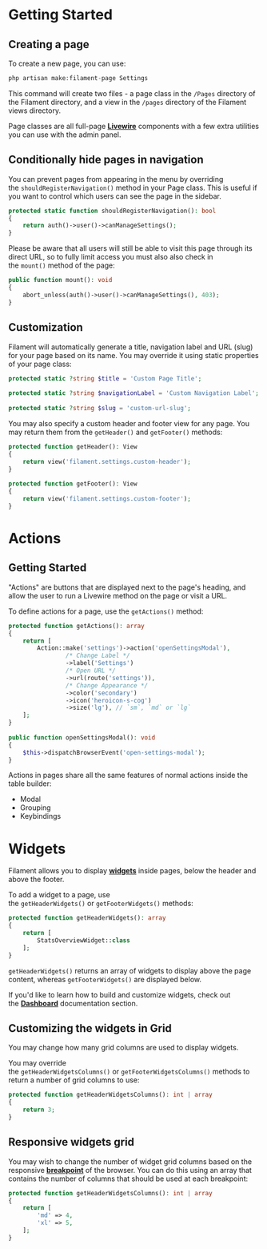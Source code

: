 # Getting Started

## Creating a page

To create a new page, you can use:

```php
php artisan make:filament-page Settings
```

This command will create two files - a page class in the `/Pages` directory of the Filament directory, and a view in the `/pages` directory of the Filament views directory.

Page classes are all full-page **[Livewire](https://laravel-livewire.com/)** components with a few extra utilities you can use with the admin panel.

## Conditionally hide pages in navigation

You can prevent pages from appearing in the menu by overriding the `shouldRegisterNavigation()` method in your Page class. This is useful if you want to control which users can see the page in the sidebar.

```php
protected static function shouldRegisterNavigation(): bool
{
    return auth()->user()->canManageSettings();
}
```

Please be aware that all users will still be able to visit this page through its direct URL, so to fully limit access you must also also check in the `mount()` method of the page:

```php
public function mount(): void
{
    abort_unless(auth()->user()->canManageSettings(), 403);
}
```

## Customization

Filament will automatically generate a title, navigation label and URL (slug) for your page based on its name. You may override it using static properties of your page class:

```php
protected static ?string $title = 'Custom Page Title';
 
protected static ?string $navigationLabel = 'Custom Navigation Label';
 
protected static ?string $slug = 'custom-url-slug';
```

You may also specify a custom header and footer view for any page. You may return them from the `getHeader()` and `getFooter()` methods:

```php
protected function getHeader(): View
{
    return view('filament.settings.custom-header');
}
 
protected function getFooter(): View
{
    return view('filament.settings.custom-footer');
}
```

# Actions

## Getting Started

"Actions" are buttons that are displayed next to the page's heading, and allow the user to run a Livewire method on the page or visit a URL.

To define actions for a page, use the `getActions()` method:

```php
protected function getActions(): array
{
    return [
        Action::make('settings')->action('openSettingsModal'),
				/* Change Label */
				->label('Settings')
				/* Open URL */
				->url(route('settings')),
				/* Change Appearance */
				->color('secondary')
				->icon('heroicon-s-cog')
				->size('lg'), // `sm`, `md` or `lg`
    ];
}
 
public function openSettingsModal(): void
{
    $this->dispatchBrowserEvent('open-settings-modal');
}
```

Actions in pages share all the same features of normal actions inside the table builder:

- Modal
- Grouping
- Keybindings

# Widgets

Filament allows you to display **[widgets](https://filamentphp.com/docs/2.x/admin/dashboard)** inside pages, below the header and above the footer.

To add a widget to a page, use the `getHeaderWidgets()` or `getFooterWidgets()` methods:

```php
protected function getHeaderWidgets(): array
{
    return [
        StatsOverviewWidget::class
    ];
}
```

`getHeaderWidgets()` returns an array of widgets to display above the page content, whereas `getFooterWidgets()` are displayed below.

If you'd like to learn how to build and customize widgets, check out the **[Dashboard](https://filamentphp.com/docs/2.x/admin/dashboard)** documentation section.

## Customizing the widgets in Grid

You may change how many grid columns are used to display widgets.

You may override the `getHeaderWidgetsColumns()` or `getFooterWidgetsColumns()` methods to return a number of grid columns to use:

```php
protected function getHeaderWidgetsColumns(): int | array
{
    return 3;
}
```

## Responsive widgets grid

You may wish to change the number of widget grid columns based on the responsive **[breakpoint](https://tailwindcss.com/docs/responsive-design#overview)** of the browser. You can do this using an array that contains the number of columns that should be used at each breakpoint:

```php
protected function getHeaderWidgetsColumns(): int | array
{
    return [
        'md' => 4,
        'xl' => 5,
    ];
}
```